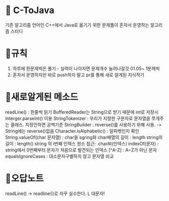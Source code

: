 # 📌 C-ToJava
기존 알고리즘 언어인 C++에서 Java로 옮기기 위한 문제풀이
혼자서 운영하는 알고리즘 스터디

# 🌱규칙
1. 하루에 한문제씩은 풀기 - 실력이 나아지면 문제개수 늘려나갈것
01.05~ 1문제씩
2. 혼자서 운영하지만 바로 push하지 말고 pr를 통해 새로 알게된 지식적기

# 🍭새로알게된 메소드
readLine() : 한줄씩 읽기
BufferedReader는 String으로 받기 때문에 int로 저장시 Interger.parseInt() 이용
StringTokenizer : 우리가 지정한 구분자로 문자열을 쪼개주는 클래스. 지정안하면 공백기준
StringBuilder : reverse()를 사용하기 위해 사용. -> String에는 reverse()없음
Character.isAlphabetic() : 알파벳인지 확인
String.valueOf(char 문자열) : char을 sgring화
char배열의 길이 : length
string의 길이 : length()
string 의 i번째 인덱스 원소 접근: .charAt(인덱스)
indexOf(문자) : string에서 0번째부터 문자가 처음으로 발견되는 인덱스
[^A-Z] : A~Z가 아닌 문자
equalsIgnoreCases : 대소문자구별하지 않고 문자열 비교

# 🐳오답노트
readLine() -> readline으로 자꾸 실수한다. L 대문자!
